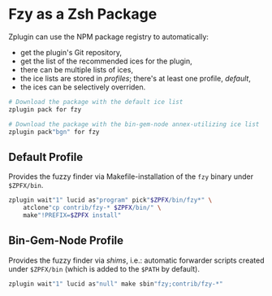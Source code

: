 # Fzy as a Zsh Package

Zplugin can use the NPM package registry to automatically:

- get the plugin's Git repository,
- get the list of the recommended ices for the plugin,
- there can be multiple lists of ices,
- the ice lists are stored in *profiles*; there's at least one profile, *default*,
- the ices can be selectively overriden.

```zsh
# Download the package with the default ice list
zplugin pack for fzy

# Download the package with the bin-gem-node annex-utilizing ice list
zplugin pack"bgn" for fzy
```

## Default Profile

Provides the fuzzy finder via Makefile-installation of the `fzy` binary under
`$ZPFX/bin`.

```zsh
zplugin wait"1" lucid as"program" pick"$ZPFX/bin/fzy*" \
    atclone"cp contrib/fzy-* $ZPFX/bin/" \
    make"!PREFIX=$ZPFX install"
```

## Bin-Gem-Node Profile

Provides the fuzzy finder via *shims*, i.e.: automatic forwarder scripts created
under `$ZPFX/bin` (which is added to the `$PATH` by default).

```zsh
zplugin wait"1" lucid as"null" make sbin"fzy;contrib/fzy-*"
```

<!-- vim:set ft=markdown tw=80 fo+=an1 autoindent: -->
